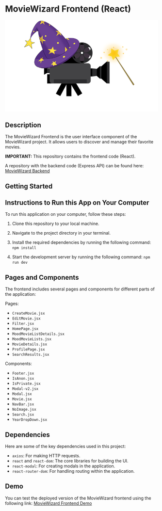 # MovieWizard Frontend (React)

![Movie Wizard Logo](./src/assets/movie-wizard.png)

## Description

The MovieWizard Frontend is the user interface component of the MovieWizard project. It allows users to discover and manage their favorite movies.

**IMPORTANT:** This repository contains the frontend code (React).

A repository with the backend code (Express API) can be found here: [MovieWizard Backend](https://github.com/MovieWizard/MovieWizard-server)

## Getting Started

## Instructions to Run this App on Your Computer

To run this application on your computer, follow these steps:

1. Clone this repository to your local machine.

2. Navigate to the project directory in your terminal.

3. Install the required dependencies by running the following command:
   `npm install`

4. Start the development server by running the following command:
   `npm run dev`

## Pages and Components

The frontend includes several pages and components for different parts of the application:

Pages:

- `CreateMovie.jsx`
- `EditMovie.jsx`
- `Filter.jsx`
- `HomePage.jsx`
- `MoodMovieListDetails.jsx`
- `MoodMovieLists.jsx`
- `MovieDetails.jsx`
- `ProfilePage.jsx`
- `SearchResults.jsx`

Components:

- `Footer.jsx`
- `IsAnon.jsx`
- `IsPrivate.jsx`
- `Modal-v2.jsx`
- `Modal.jsx`
- `Movie.jsx`
- `NavBar.jsx`
- `NoImage.jsx`
- `Search.jsx`
- `YearDropDown.jsx`

## Dependencies

Here are some of the key dependencies used in this project:

- `axios`: For making HTTP requests.
- `react` and `react-dom`: The core libraries for building the UI.
- `react-modal`: For creating modals in the application.
- `react-router-dom`: For handling routing within the application.

## Demo

You can test the deployed version of the MovieWizard frontend using the following link:
[MovieWizard Frontend Demo](https://movie-wizard.netlify.app/)
